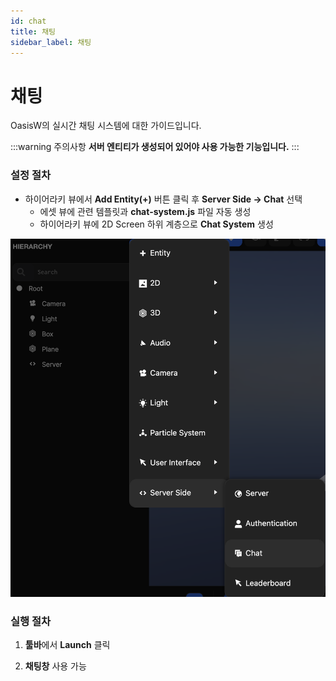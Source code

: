 ```yaml
---
id: chat
title: 채팅
sidebar_label: 채팅
---
```


# 채팅

OasisW의 실시간 채팅 시스템에 대한 가이드입니다.

:::warning 주의사항
**서버 엔티티가 생성되어 있어야 사용 가능한 기능입니다.**
:::

### 설정 절차

- 하이어라키 뷰에서 **Add Entity(+)** 버튼 클릭 후 **Server Side → Chat** 선택
    - 에셋 뷰에 관련 템플릿과 **chat-system.js** 파일 자동 생성
    - 하이어라키 뷰에 2D Screen 하위 계층으로 **Chat System** 생성

![Server](/img/usage-guide/11_chat.png)

### 실행 절차

1. **툴바**에서 **Launch** 클릭

2. **채팅창** 사용 가능


